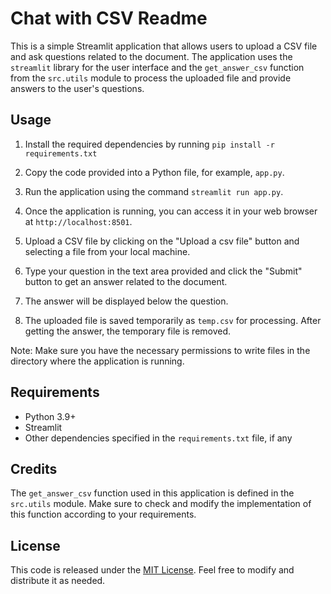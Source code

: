 # Chat with CSV Readme

This is a simple Streamlit application that allows users to upload a CSV file and ask questions related to the document. The application uses the `streamlit` library for the user interface and the `get_answer_csv` function from the `src.utils` module to process the uploaded file and provide answers to the user's questions.

## Usage

1. Install the required dependencies by running `pip install -r requirements.txt`

2. Copy the code provided into a Python file, for example, `app.py`.

3. Run the application using the command `streamlit run app.py`.

4. Once the application is running, you can access it in your web browser at `http://localhost:8501`.

5. Upload a CSV file by clicking on the "Upload a csv file" button and selecting a file from your local machine.

6. Type your question in the text area provided and click the "Submit" button to get an answer related to the document.

7. The answer will be displayed below the question.

8. The uploaded file is saved temporarily as `temp.csv` for processing. After getting the answer, the temporary file is removed.

Note: Make sure you have the necessary permissions to write files in the directory where the application is running.

## Requirements

- Python 3.9+
- Streamlit
- Other dependencies specified in the `requirements.txt` file, if any

## Credits

The `get_answer_csv` function used in this application is defined in the `src.utils` module. Make sure to check and modify the implementation of this function according to your requirements.

## License

This code is released under the [MIT License](https://opensource.org/licenses/MIT). Feel free to modify and distribute it as needed.
